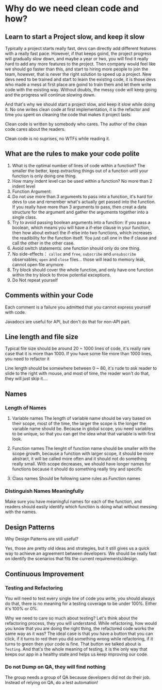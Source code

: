 # Why do we need clean code and how?

## Learn to start a Project slow, and keep it slow
Typically a project starts really fast, devs can directly add different features with a really fast pace. However, if that keeps goind, the project progress will gradually slow down, and maybe a year or two, you will find it really hard to add any more features to the project. Then company would feel like we should go faster than this, and start to hiring more people to join the team, however, that is never the right solution to speed up a project. New devs need to be trained and start to learn the existing code, it is those devs who made a mess at first place are goind to train them and let them write code with the existing way. Without doubts, the messy code will keep going and the progress will continue slowing down.

And that's why we should start a project slow, and keep it slow while doing it. No one writes clean code at first implementation, it is the refactor and time you spent on cleaning the code that makes it project lasts.

Clean code is written by somebody who cares. The author of the clean code cares about the readers.

Clean code is no suprises, no WTFs while reading it.

## What are the rules to make your code polite

1. What is the optimal number of lines of code within a function? The smaller the better, keep extracting things out of a function until your function is only doing one thing.
2. How many indent level can be used within a function? No more than 2 indent level
3. Function Argument:
  1. Do not use more than 3 arguments to pass into a function, it's hard for devs to use and remember what's actually get passed into the function. If you really have more than 3 arguments to pass, then creat a data structure for the argument and gather the arguments together into a single class.
  2. Try to avoid passing boolean arguments into a function: if you pass a boolean, which means you will have a if-else clause in your function, then how about extract the if-else into two functions, which increases the readibility for the function itself. You just call one in the if clause and call the other in the other case.
4. Avoid switch statements: one function should only do one thing.
5. No side-effects： `calloc` and `free`, `subscribe` and `unsubscribe` observables, `open` and `close` files... those will lead to memory leak, cannot open file anymore
6. Try block should cover the whole function, and only have one function within the try block to throw potential exceptions.
7. Do Not repeat yourself


## Comments within your Code
Each comment is a failure you admitted that you cannot express yourself with code.

Javadocs are useful for API, but don't do that for non-API part.

## Line length and file size
Typical file size should be around 20 ~ 1000 lines of code, it's really rare case that it is more than 1000. If you have some file more than 1000 lines, you need to refactor it

Line length should be somewhere between 0 ~ 80, it's rude to ask reader to slide to the right with mouse, and most of time, the reader won't do that, they will just skip it....

## Names

### Length of Names
1. Variable names
The length of variable name should be vary based on their scope, most of the time, the larger the scope is the longer the variable name should be. Because in global scope, you need variables to be unique, so that you can get the idea what that variable is with first look.

2. Function names
The lenght of function name should be smaller with the scope growth, because a function with larger scope, it should be more abstract, it will be called more often and it should not do something really small. With scope decreases, we should have longer names for functions because it should do something really tiny and specific

3. Class names
Should be following same rules as Function names

### Distinguish Names Meaningfully
Make sure you have meaningful names for each of the function, and readers should easily identify which function is doing what without messing with the names.

## Design Patterns
Why Design Patterns are still useful? 

Yes, those are pretty old ideas and strategies, but it still gives us a quick way to achieve an agreement between developers. We should be really fast on identify the scenarios that fits the current requirements/design.

## Continuous Improvement
### Testing and Refactoring
You will need to test every single line of code you write, you should always do that, there is no meaning for a testing coverage to be under 100%. Either it's 100% or 0%.

Why we need to care so much about testing? 
Let's think about the refactoring process, they you will understand. While refactoring, how would you know that you are doing the right thing, the refactored code works the same way as it was? The ideal case is that you have a button that you can click, if it turns to red then you did something wrong while refactoring, if it turns to green then your code is fine. That button we talked about is `Testing`. And that's the whole meaning of testing, it is the only way that keeps our app in a healthy state and helps us keep improving our code.


### Do not Dump on QA, they will find nothing
The group needs a group of QA because developers did not do their job. Instead of relying on QA, do a test automation!